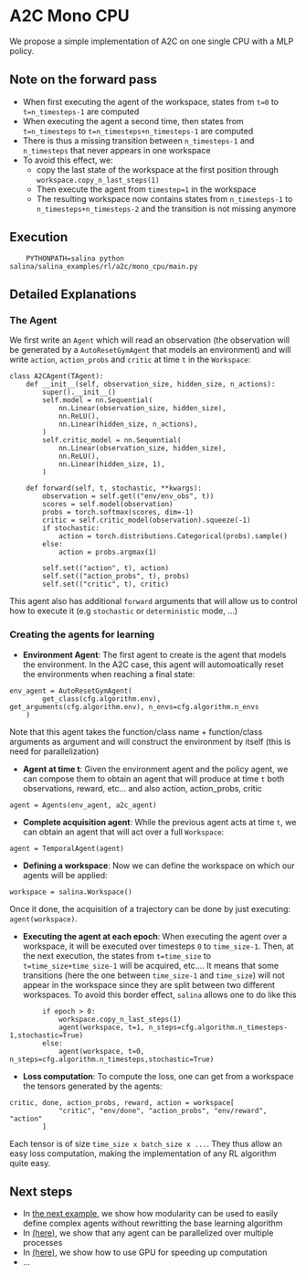 # A2C Mono CPU

We propose a simple implementation of A2C on one single CPU with a MLP policy.

## Note on the forward pass

* When first executing the agent of the workspace, states from `t=0` to `t=n_timesteps-1` are computed
* When executing the agent a second time, then states from `t=n_timesteps` to `t=n_timesteps+n_timesteps-1` are computed
* There is thus a missing transition between `n_timesteps-1` and `n_timesteps` that never appears in one workspace
* To avoid this effect, we:
  * copy the last state of the workspace at the first position through `workspace.copy_n_last_steps(1)`
  * Then execute the agent from `timestep=1` in the workspace
  * The resulting workspace now contains states from `n_timesteps-1` to `n_timesteps+n_timesteps-2` and the transition is not missing anymore

## Execution

```
    PYTHONPATH=salina python salina/salina_examples/rl/a2c/mono_cpu/main.py
```

## Detailed Explanations

### The Agent

We first write an `Agent` which will read an observation (the observation will be generated by a `AutoResetGymAgent` that models an environment) and will write `action`, `action_probs` and `critic` at time `t` in the `Workspace`:

```
class A2CAgent(TAgent):
    def __init__(self, observation_size, hidden_size, n_actions):
        super().__init__()
        self.model = nn.Sequential(
            nn.Linear(observation_size, hidden_size),
            nn.ReLU(),
            nn.Linear(hidden_size, n_actions),
        )
        self.critic_model = nn.Sequential(
            nn.Linear(observation_size, hidden_size),
            nn.ReLU(),
            nn.Linear(hidden_size, 1),
        )

    def forward(self, t, stochastic, **kwargs):
        observation = self.get(("env/env_obs", t))
        scores = self.model(observation)
        probs = torch.softmax(scores, dim=-1)
        critic = self.critic_model(observation).squeeze(-1)
        if stochastic:
            action = torch.distributions.Categorical(probs).sample()
        else:
            action = probs.argmax(1)

        self.set(("action", t), action)
        self.set(("action_probs", t), probs)
        self.set(("critic", t), critic)
```

This agent also has additional `forward` arguments that will allow us to control how to execute it (e.g `stochastic` or `deterministic` mode, ...)

### Creating the agents for learning

* **Environment Agent**:  The first agent to create is the agent that models the environment. In the A2C case, this agent will automoatically reset the environments when reaching a final state:

```
env_agent = AutoResetGymAgent(
        get_class(cfg.algorithm.env), get_arguments(cfg.algorithm.env), n_envs=cfg.algorithm.n_envs
    )

```
Note that this agent takes the function/class name + function/class arguments as argument and will construct the environment by itself (this is need for parallelization)

* **Agent at time t**: Given the environment agent and the policy agent, we can compose them to obtain an agent that will produce at time `t` both observations, reward, etc... and also action, action_probs, critic

```
agent = Agents(env_agent, a2c_agent)
```

* **Complete acquisition agent**: While the previous agent acts at time `t`, we can obtain an agent that will act over a full `Workspace`:

```
agent = TemporalAgent(agent)
```

* **Defining a workspace**: Now we can define the workspace on which our agents will be applied:
```
workspace = salina.Workspace()
```

Once it done, the acquisition of a trajectory can be done by just executing: `agent(workspace)`.

* **Executing the agent at each epoch**: When executing the agent over a workspace, it will be executed over timesteps `0` to `time_size-1`. Then, at the next execution, the states from `t=time_size` to `t=time_size+time_size-1` will be acquired, etc.... It means that some transitions (here the one between `time_size-1` and `time_size`) will not appear in the workspace since they are split between two different workspaces. To avoid this border effect, `salina` allows one to do like this
```
        if epoch > 0:
            workspace.copy_n_last_steps(1)
            agent(workspace, t=1, n_steps=cfg.algorithm.n_timesteps-1,stochastic=True)
        else:
            agent(workspace, t=0, n_steps=cfg.algorithm.n_timesteps,stochastic=True)
```

* **Loss computation**: To compute the loss, one can get from a workspace the tensors generated by the agents:

```
critic, done, action_probs, reward, action = workspace[
            "critic", "env/done", "action_probs", "env/reward", "action"
        ]
```

Each tensor is of size `time_size x batch_size x ...`. They thus allow an easy loss computation, making the implementation of any RL algorithm quite easy.

## Next steps

* In [the next example](../mono_cpu_2), we show how modularity can be used to easily define complex agents without rewritting the base learning algorithm
* In [(here)](../multi_cpus), we show that any agent can be parallelized over multiple processes
* In [(here)](../gpu), we show how to use GPU for speeding up computation
* ...
